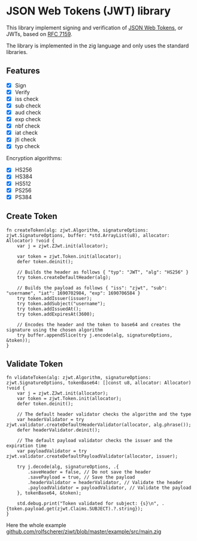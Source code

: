 # JSON Web Tokens (JWT) library

This library implement signing and verification of [JSON Web Tokens], or JWTs,
based on [RFC 7159].

The library is implemented in the zig language and only uses the standard libraries.

[json web tokens]: https://jwt.io/
[rfc 7159]: https://datatracker.ietf.org/doc/html/rfc7519

## Features

-   [x] Sign
-   [x] Verify
-   [x] iss check
-   [x] sub check
-   [x] aud check
-   [x] exp check
-   [x] nbf check
-   [x] iat check
-   [x] jti check
-   [x] typ check

Encryption algorithms:

-   [x] HS256
-   [x] HS384
-   [x] HS512
-   [x] PS256
-   [x] PS384
<!---
-   [ ] PS512
-   [ ] RS256
-   [ ] RS384
-   [ ] RS512
-   [ ] ES256
-   [ ] ES256K
-   [ ] ES384
-   [ ] ES512
-   [ ] EdDSA
--->

## Create Token
```zig
fn createToken(alg: zjwt.Algorithm, signatureOptions: zjwt.SignatureOptions, buffer: *std.ArrayList(u8), allocator: Allocator) !void {
    var j = zjwt.ZJwt.init(allocator);

    var token = zjwt.Token.init(allocator);
    defer token.deinit();

    // Builds the header as follows { "typ": "JWT", "alg": "HS256" }
    try token.createDefaultHeader(alg);

    // Builds the payload as follows { "iss": "zjwt", "sub": "username", "iat": 1690702984, "exp": 1690706584 }
    try token.addIssuer(issuer);
    try token.addSubject("username");
    try token.addIssuedAt();
    try token.addExpiresAt(3600);

    // Encodes the header and the token to base64 and creates the signature using the chosen algorithm
    try buffer.appendSlice(try j.encode(alg, signatureOptions, &token));
}
```

## Validate Token
```zig
fn vlidateToken(alg: zjwt.Algorithm, signatureOptions: zjwt.SignatureOptions, tokenBase64: []const u8, allocator: Allocator) !void {
    var j = zjwt.ZJwt.init(allocator);
    var token = zjwt.Token.init(allocator);
    defer token.deinit();

    // The default header validator checks the algorithm and the type
    var headerValidator = try zjwt.validator.createDefaultHeaderValidator(allocator, alg.phrase());
    defer headerValidator.deinit();

    // The default payload validator checks the issuer and the expiration time
    var payloadValidator = try zjwt.validator.createDefaultPayloadValidator(allocator, issuer);

    try j.decode(alg, signatureOptions, .{
        .saveHeader = false, // Do not save the header
        .savePayload = true, // Save the payload 
        .headerValidator = headerValidator, // Validate the header
        .payloadValidator = payloadValidator, // Validate the payload
    }, tokenBase64, &token);

    std.debug.print("Token validated for subject: {s}\n", .{token.payload.get(zjwt.Claims.SUBJECT).?.string});
}
```

Here the whole example [github.com/rolfscherer/zjwt/blob/master/example/src/main.zig](https://github.com/rolfscherer/zjwt/blob/master/example/src/main.zig)